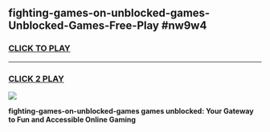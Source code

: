 
## fighting-games-on-unblocked-games-Unblocked-Games-Free-Play #nw9w4
<h3>
<a href="https://us.freeplayer.one?title=fighting-games-on-unblocked-games&ref=9M">CLICK TO PLAY</a></h3>
<hr>

<h3>
<a href="https://us.freeplayer.one?title=fighting-games-on-unblocked-games&ref=9M">CLICK 2 PLAY</a>
  
</h3>

<a href="https://us.freeplayer.one?title=fighting-games-on-unblocked-games&ref=9M"><img src="https://clearcache.store/games.png"></a>


**fighting-games-on-unblocked-games games unblocked: Your Gateway to Fun and Accessible Online Gaming**
